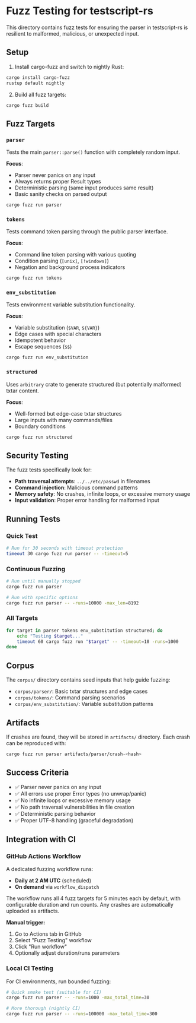 # Fuzz Testing for testscript-rs

This directory contains fuzz tests for ensuring the parser in testscript-rs is resilient to malformed, malicious, or unexpected input.

## Setup

1. Install cargo-fuzz and switch to nightly Rust:
```bash
cargo install cargo-fuzz
rustup default nightly
```

2. Build all fuzz targets:
```bash
cargo fuzz build
```

## Fuzz Targets

### `parser`
Tests the main `parser::parse()` function with completely random input.

**Focus**: 
- Parser never panics on any input
- Always returns proper Result types
- Deterministic parsing (same input produces same result)
- Basic sanity checks on parsed output

```bash
cargo fuzz run parser
```

### `tokens` 
Tests command token parsing through the public parser interface.

**Focus**:
- Command line token parsing with various quoting
- Condition parsing (`[unix]`, `[!windows]`)
- Negation and background process indicators

```bash
cargo fuzz run tokens
```

### `env_substitution`
Tests environment variable substitution functionality.

**Focus**:
- Variable substitution (`$VAR`, `${VAR}`)
- Edge cases with special characters
- Idempotent behavior
- Escape sequences (`$$`)

```bash
cargo fuzz run env_substitution  
```

### `structured`
Uses `arbitrary` crate to generate structured (but potentially malformed) txtar content.

**Focus**:
- Well-formed but edge-case txtar structures
- Large inputs with many commands/files
- Boundary conditions

```bash
cargo fuzz run structured
```

## Security Testing

The fuzz tests specifically look for:

- **Path traversal attempts**: `../../etc/passwd` in filenames
- **Command injection**: Malicious command patterns
- **Memory safety**: No crashes, infinite loops, or excessive memory usage  
- **Input validation**: Proper error handling for malformed input

## Running Tests

### Quick Test
```bash
# Run for 30 seconds with timeout protection
timeout 30 cargo fuzz run parser -- -timeout=5
```

### Continuous Fuzzing
```bash
# Run until manually stopped
cargo fuzz run parser

# Run with specific options
cargo fuzz run parser -- -runs=10000 -max_len=8192
```

### All Targets
```bash
for target in parser tokens env_substitution structured; do
    echo "Testing $target..."
    timeout 60 cargo fuzz run "$target" -- -timeout=10 -runs=1000
done
```

## Corpus

The `corpus/` directory contains seed inputs that help guide fuzzing:

- `corpus/parser/`: Basic txtar structures and edge cases
- `corpus/tokens/`: Command parsing scenarios
- `corpus/env_substitution/`: Variable substitution patterns

## Artifacts

If crashes are found, they will be stored in `artifacts/` directory. Each crash can be reproduced with:

```bash
cargo fuzz run parser artifacts/parser/crash-<hash>
```

## Success Criteria

- ✅ Parser never panics on any input
- ✅ All errors use proper Error types (no unwrap/panic)
- ✅ No infinite loops or excessive memory usage
- ✅ No path traversal vulnerabilities in file creation
- ✅ Deterministic parsing behavior
- ✅ Proper UTF-8 handling (graceful degradation)

## Integration with CI

### GitHub Actions Workflow

A dedicated fuzzing workflow runs:
- **Daily at 2 AM UTC** (scheduled)
- **On demand** via `workflow_dispatch`

The workflow runs all 4 fuzz targets for 5 minutes each by default, with configurable duration and run counts. Any crashes are automatically uploaded as artifacts.

**Manual trigger:**
1. Go to Actions tab in GitHub
2. Select "Fuzz Testing" workflow  
3. Click "Run workflow" 
4. Optionally adjust duration/runs parameters

### Local CI Testing

For CI environments, run bounded fuzzing:

```bash
# Quick smoke test (suitable for CI)
cargo fuzz run parser -- -runs=1000 -max_total_time=30

# More thorough (nightly CI)  
cargo fuzz run parser -- -runs=100000 -max_total_time=300
```